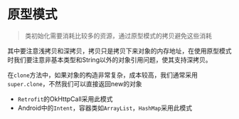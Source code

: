 # 原型模式

>类初始化需要消耗比较多的资源，通过原型模式的拷贝避免这些消耗

其中要注意浅拷贝和深拷贝，拷贝只是拷贝下来对象的内存地址，在使用原型模式时我们要注意非基本类型和String以外的对象引用问题，使其支持深拷贝。

在``clone``方法中，如果对象的构造非常复杂，成本较高，我们通常采用``super.clone``，不然我们可以直接返回new的对象

- ``Retrofit``的OkHttpCall采用此模式
- Android中的``Intent``，容器类如``ArrayList``，``HashMap``采用此模式


